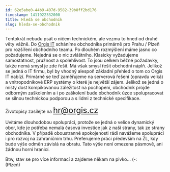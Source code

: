 ```yaml
---
id: 62e5abe0-44b9-407d-9582-39b8ff2bd176
timestamp: 1411922332000
title: Hledá se obchodník
slug: hleda-se-obchodnik
---
```

Tentokrát nebudu psát o ničem technickém, ale vezmu to hned od druhé věty vážně. Do [Orgis IT](http://www.orgis.cz/) scháníme obchodníka primárně pro Prahu / Plzeň pro rozšíření obchodního teamu. Po dlouhém rozmýšlení máme jasno co požadujeme. Nejedná se o nic zvláštního. Klasicky vyžadujeme samostatnost, pružnost a spolehlivost. To jsou celkem běžné požadavky, takže nemá smysl je zde řešit. Má však smysl řešit obchodní náplň. Jelikož se jedná o IT firmu, byl by vhodný alespoň základní přehled o tom co Orgis IT nabízí. Primárně se teď zaměřujeme na serverová řešení (opravdu velká) a vnitropodnikové ERP systémy o které je největší zájem. Jelikož se jedná o místy dost kompikovanou záležitost na pochopení, obchodník projde odborným zaškolením a i po zaškolení bude obchodník úzce spolupracovat se silnou technickou podporou a s lidmi z technické specifikace.

Životopisy zasílejte na <span style="font-size:25px"><a href="mailto:hr@orgis.cz">hr@orgis.cz</a></span>

Uvítáme dlouhodobou spolupráci, protože se jedná o velice dynamický obor, kde je potřeba nemalá časová investice jak z naší strany, tak ze strany obchodníka. V případě oboustranné spokojenosti rádi navážeme spolupráci i pro rozvoj na zahraničním trhu. Preferujeme práci především na ŽL, kdy bude výše odměn závislá na obratu. Tato výše není omezena pásmově, ani žádnou horní hranicí.

Btw, stav se pro více informací a zajdeme někam na pivko... (-:
<br>
(Plzeň)